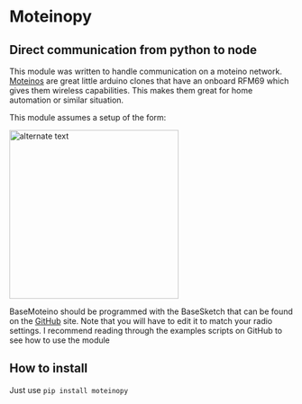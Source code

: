 Moteinopy
=========

Direct communication from python to node
----------------------------------------

This module was written to handle communication on a moteino network. [Moteinos] are great little arduino clones that have an onboard RFM69 which gives them wireless capabilities. This makes them great for home automation or similar situation.

This module assumes a setup of the form:

<img src="http://i.imgur.com/Ql9gJXe.png" alt="alternate text" width="300" height="300" />

BaseMoteino should be programmed with the BaseSketch that can be found on the [GitHub] site. Note that you will have to edit it to match your radio settings. I recommend reading through the examples scripts on GitHub to see how to use the module

How to install
--------------

Just use `pip install moteinopy`

  [Moteinos]: http://lowpowerlab.com/moteino
  [GitHub]: https://github.com/Steinarr134/moteinopy